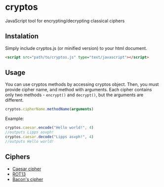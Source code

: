 # cryptos
JavaScript tool for encrypting/decrypting classical ciphers

## Instalation
Simply include cryptos.js (or minified version) to your html document.
```html
<script src="path/to/cryptos.js" type="text/javascript"></script>
```

## Usage
You can use cryptos methods by accessing cryptos object. Then, you must provide cipher name, and method with arguments.
Each cipher contains only two methods - ```encrypt()``` and ```decrypt()```, but the arguments are different.
```javascript
cryptos.cipherName.methodName(arguments)
```
Example:
```javascript
cryptos.caesar.encode("Hello world!", 4)
//outputs Lipps asvph!
cryptos.caesar.decode("Lipps asvph!", 4)
//outputs Hello world!
```

## Ciphers
* [Caesar cipher](https://en.wikipedia.org/wiki/Caesar_cipher)
* [ROT13](https://en.wikipedia.org/wiki/ROT13)
* [Bacon's cipher](https://en.wikipedia.org/wiki/Bacon%27s_cipher)
